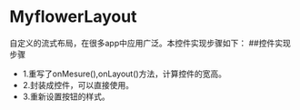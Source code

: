 # MyflowerLayout
自定义的流式布局，在很多app中应用广泛。本控件实现步骤如下：
##控件实现步骤

* 1.重写了onMesure(),onLayout()方法，计算控件的宽高。
* 2.封装成控件，可以直接使用。
* 3.重新设置按钮的样式。


